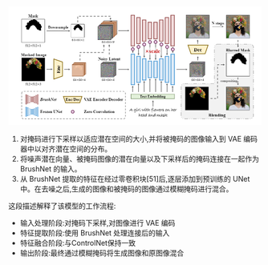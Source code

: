 ![alt text](image.png)

1. 对掩码进行下采样以适应潜在空间的大小,并将被掩码的图像输入到 VAE 编码器中以对齐潜在空间的分布。
2. 将噪声潜在向量、被掩码图像的潜在向量以及下采样后的掩码连接在一起作为 BrushNet 的输入。
3. 从 BrushNet 提取的特征在经过零卷积块[51]后,逐层添加到预训练的 UNet 中。在去噪之后,生成的图像和被掩码的图像通过模糊掩码进行混合。

这段描述解释了该模型的工作流程:

* 输入处理阶段:对掩码下采样,对图像进行 VAE 编码
* 特征提取阶段:使用 BrushNet 处理连接后的输入
* 特征融合阶段:与ControlNet保持一致
* 输出阶段:最终通过模糊掩码将生成图像和原图像混合
